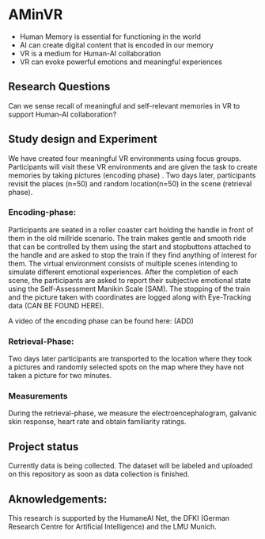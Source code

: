 # AMinVR

-   Human Memory is essential for functioning in the world
-   AI can create digital content that is encoded in our memory
-   VR is a medium for Human-AI collaboration
-   VR can evoke powerful emotions and meaningful experiences

## Research Questions

Can we sense recall of meaningful and self-relevant memories in VR to support Human-AI collaboration?

## Study design and Experiment

We have created four meaningful VR environments using focus groups. Participants will visit these VR environments and are given the task to create memories by taking pictures (encoding phase) . Two days later, participants revisit the places (n=50) and random location(n=50) in the scene (retrieval phase).

### Encoding-phase:

Participants are seated in a roller coaster cart holding the handle in front of them in the old millride scenario. The train makes gentle and smooth ride that can be controlled by them using the start and stopbuttons attached to the handle and are asked to stop the train if they find anything of interest for them. The virtual environment consists of multiple scenes intending to simulate different emotional experiences. After the completion of each scene, the participants are asked to report their subjective emotional state using the Self-Assessment Manikin Scale (SAM). The stopping of the train and the picture taken with coordinates are logged along with Eye-Tracking data (CAN BE FOUND HERE).

A video of the encoding phase can be found here: (ADD)

### Retrieval-Phase:

Two days later participants are transported to the location where they took a pictures and randomly selected spots on the map where they have not taken a picture for two minutes.

### Measurements

During the retrieval-phase, we measure the electroencephalogram, galvanic skin response, heart rate and obtain familiarity ratings.

## Project status

Currently data is being collected. The dataset will be labeled and uploaded on this repository as soon as data collection is finished.

## Aknowledgements:

This research is supported by the HumaneAI Net, the DFKI (German Research Centre for Artificial Intelligence) and the LMU Munich.
